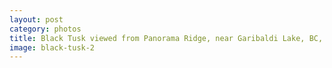 ```yaml
---
layout: post
category: photos
title: Black Tusk viewed from Panorama Ridge, near Garibaldi Lake, BC, Canada.
image: black-tusk-2
---
```

